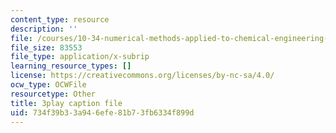 ```yaml
---
content_type: resource
description: ''
file: /courses/10-34-numerical-methods-applied-to-chemical-engineering-fall-2015/734f39b33a946efe81b73fb6334f899d_4RSQTqPjOLw.srt
file_size: 83553
file_type: application/x-subrip
learning_resource_types: []
license: https://creativecommons.org/licenses/by-nc-sa/4.0/
ocw_type: OCWFile
resourcetype: Other
title: 3play caption file
uid: 734f39b3-3a94-6efe-81b7-3fb6334f899d
---
```

